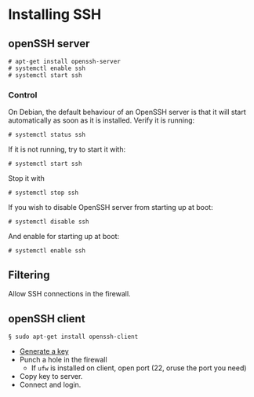 # Installing SSH

## openSSH server 

    # apt-get install openssh-server
    # systemctl enable ssh
    # systemctl start ssh

### Control

On Debian, the default behaviour of an OpenSSH server is that it will start automatically as soon as it is installed. Verify it is running:

    # systemctl status ssh

If it is not running, try to start it with:

    # systemctl start ssh

Stop it with

    # systemctl stop ssh

If you wish to disable OpenSSH server from starting up at boot:

    # systemctl disable ssh

And enable for starting up at boot:

    # systemctl enable ssh

## Filtering

Allow SSH connections in the firewall.

## openSSH client

    § sudo apt-get install openssh-client

* [Generate a key](key-management.md)
* Punch a hole in the firewall
  * If `ufw` is installed on client, open port (22, oruse the port you need)   
* Copy key to server.
* Connect and login.


